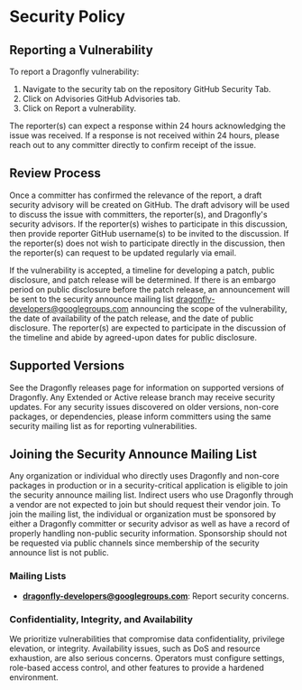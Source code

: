 # Security Policy

## Reporting a Vulnerability

To report a Dragonfly vulnerability:

1. Navigate to the security tab on the repository GitHub Security Tab.
2. Click on Advisories GitHub Advisories tab.
3. Click on Report a vulnerability.

The reporter(s) can expect a response within 24 hours acknowledging the issue was received.
If a response is not received within 24 hours, please reach out to any committer directly to confirm receipt of the issue.

## Review Process

Once a committer has confirmed the relevance of the report, a draft security advisory will be created on GitHub.
The draft advisory will be used to discuss the issue with committers, the reporter(s), and Dragonfly's security advisors.
If the reporter(s) wishes to participate in this discussion, then provide reporter GitHub username(s) to be invited
to the discussion. If the reporter(s) does not wish to participate directly in the discussion,
then the reporter(s) can request to be updated regularly via email.

If the vulnerability is accepted, a timeline for developing a patch, public disclosure, and patch release will be
determined. If there is an embargo period on public disclosure before the patch release,
an announcement will be sent to the security announce mailing list <dragonfly-developers@googlegroups.com> announcing
the scope of the vulnerability, the date of availability of the patch release, and the date of public disclosure.
The reporter(s) are expected to participate in the discussion of the timeline and abide by agreed-upon dates for public disclosure.

## Supported Versions

See the Dragonfly releases page for information on supported versions of Dragonfly.
Any Extended or Active release branch may receive security updates. For any security issues discovered
on older versions, non-core packages, or dependencies, please inform committers using
the same security mailing list as for reporting vulnerabilities.

## Joining the Security Announce Mailing List

Any organization or individual who directly uses Dragonfly and non-core packages in production or in a
security-critical application is eligible to join the security announce mailing list. Indirect users
who use Dragonfly through a vendor are not expected to join but should request their vendor join.
To join the mailing list, the individual or organization must be sponsored by either a Dragonfly committer or
security advisor as well as have a record of properly handling non-public security information.
Sponsorship should not be requested via public channels since membership of the security announce list is not public.

### Mailing Lists

- **dragonfly-developers@googlegroups.com**: Report security concerns.

### Confidentiality, Integrity, and Availability

We prioritize vulnerabilities that compromise data confidentiality, privilege elevation, or integrity.
Availability issues, such as DoS and resource exhaustion, are also serious concerns.
Operators must configure settings, role-based access control, and other features to provide a hardened environment.
